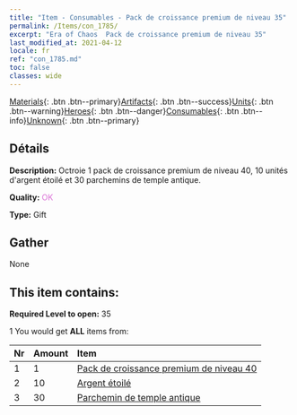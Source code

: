```yaml
---
title: "Item - Consumables - Pack de croissance premium de niveau 35"
permalink: /Items/con_1785/
excerpt: "Era of Chaos  Pack de croissance premium de niveau 35"
last_modified_at: 2021-04-12
locale: fr
ref: "con_1785.md"
toc: false
classes: wide
---
```

 [Materials](/fr/Items/){: .btn .btn--primary}[Artifacts](/fr/Items/Artifacts/){: .btn .btn--success}[Units](/fr/Items/Units/){: .btn .btn--warning}[Heroes](/fr/Items/Heroes/){: .btn .btn--danger}[Consumables](/fr/Items/Consumables/){: .btn .btn--info}[Unknown](/fr/Items/Unknown/){: .btn .btn--primary}

## Détails
 **Description:** Octroie 1 pack de croissance premium de niveau 40, 10 unités d'argent étoilé et 30 parchemins de temple antique.

 **Quality:** <span style="color: #DA70D6">OK</span>

 **Type:** Gift

## Gather

  None

## This item contains:

 **Required Level to open:** 35

 1 You would get **ALL** items  from:

  | Nr | Amount |     Item    |
  |:---|:-------|:------------|
  | 1 | 1 | [Pack de croissance premium de niveau 40](/fr/Items/con_1786/) | 
  | 2 | 10 | [Argent étoilé](/fr/Items/con_969/) | 
  | 3 | 30 | [Parchemin de temple antique](/fr/Items/con_697/) | 
